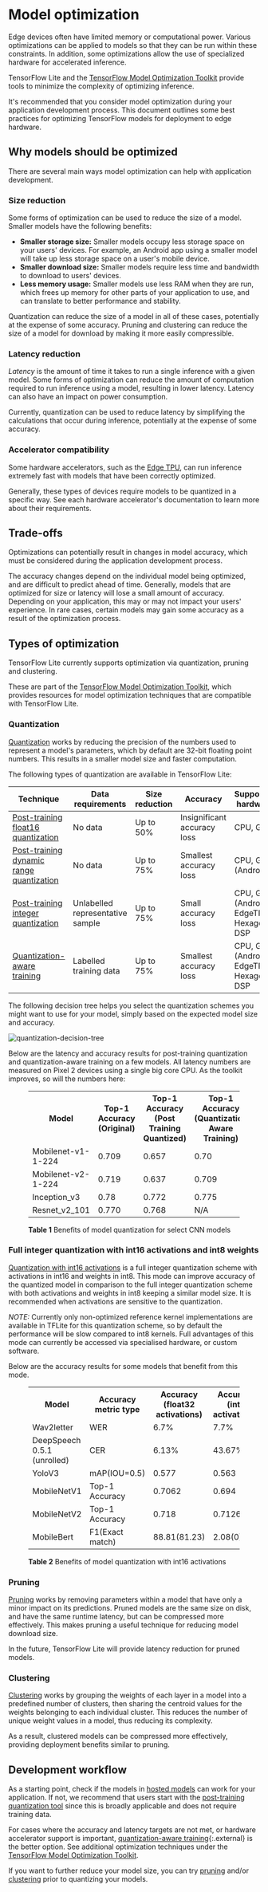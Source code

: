 # Model optimization

Edge devices often have limited memory or computational power. Various
optimizations can be applied to models so that they can be run within these
constraints. In addition, some optimizations allow the use of specialized
hardware for accelerated inference.

TensorFlow Lite and the
[TensorFlow Model Optimization Toolkit](https://www.tensorflow.org/model_optimization)
provide tools to minimize the complexity of optimizing inference.

It's recommended that you consider model optimization during your application
development process. This document outlines some best practices for optimizing
TensorFlow models for deployment to edge hardware.

## Why models should be optimized

There are several main ways model optimization can help with application
development.

### Size reduction

Some forms of optimization can be used to reduce the size of a model. Smaller
models have the following benefits:

-   **Smaller storage size:** Smaller models occupy less storage space on your
    users' devices. For example, an Android app using a smaller model will take
    up less storage space on a user's mobile device.
-   **Smaller download size:** Smaller models require less time and bandwidth to
    download to users' devices.
-   **Less memory usage:** Smaller models use less RAM when they are run, which
    frees up memory for other parts of your application to use, and can
    translate to better performance and stability.

Quantization can reduce the size of a model in all of these cases, potentially
at the expense of some accuracy. Pruning and clustering can reduce the size of a
model for download by making it more easily compressible.

### Latency reduction

*Latency* is the amount of time it takes to run a single inference with a given
model. Some forms of optimization can reduce the amount of computation required
to run inference using a model, resulting in lower latency. Latency can also
have an impact on power consumption.

Currently, quantization can be used to reduce latency by simplifying the
calculations that occur during inference, potentially at the expense of some
accuracy.

### Accelerator compatibility

Some hardware accelerators, such as the
[Edge TPU](https://cloud.google.com/edge-tpu/), can run inference extremely fast
with models that have been correctly optimized.

Generally, these types of devices require models to be quantized in a specific
way. See each hardware accelerator's documentation to learn more about their
requirements.

## Trade-offs

Optimizations can potentially result in changes in model accuracy, which must be
considered during the application development process.

The accuracy changes depend on the individual model being optimized, and are
difficult to predict ahead of time. Generally, models that are optimized for
size or latency will lose a small amount of accuracy. Depending on your
application, this may or may not impact your users' experience. In rare cases,
certain models may gain some accuracy as a result of the optimization process.

## Types of optimization

TensorFlow Lite currently supports optimization via quantization, pruning and
clustering.

These are part of the
[TensorFlow Model Optimization Toolkit](https://www.tensorflow.org/model_optimization),
which provides resources for model optimization techniques that are compatible
with TensorFlow Lite.

### Quantization

[Quantization](https://www.tensorflow.org/model_optimization/guide/quantization/post_training)
works by reducing the precision of the numbers used to represent a model's
parameters, which by default are 32-bit floating point numbers. This results in
a smaller model size and faster computation.

The following types of quantization are available in TensorFlow Lite:

Technique                                                                                               | Data requirements                | Size reduction | Accuracy                    | Supported hardware
------------------------------------------------------------------------------------------------------- | -------------------------------- | -------------- | --------------------------- | ------------------
[Post-training float16 quantization](post_training_float16_quant.ipynb)                                 | No data                          | Up to 50%      | Insignificant accuracy loss | CPU, GPU
[Post-training dynamic range quantization](post_training_quant.ipynb)                                   | No data                          | Up to 75%      | Smallest accuracy loss               | CPU, GPU (Android)
[Post-training integer quantization](post_training_integer_quant.ipynb)                                 | Unlabelled representative sample | Up to 75%      | Small accuracy loss       | CPU, GPU (Android), EdgeTPU, Hexagon DSP
[Quantization-aware training](http://www.tensorflow.org/model_optimization/guide/quantization/training) | Labelled training data           | Up to 75%      | Smallest accuracy loss      | CPU, GPU (Android), EdgeTPU, Hexagon DSP

The following decision tree helps you select the quantization schemes you might
want to use for your model, simply based on the expected model size and
accuracy.

![quantization-decision-tree](images/quantization_decision_tree.png)

Below are the latency and accuracy results for post-training quantization and
quantization-aware training on a few models. All latency numbers are measured on
Pixel 2 devices using a single big core CPU. As the toolkit improves, so will
the numbers here:

<figure>
  <table>
    <tr>
      <th>Model</th>
      <th>Top-1 Accuracy (Original) </th>
      <th>Top-1 Accuracy (Post Training Quantized) </th>
      <th>Top-1 Accuracy (Quantization Aware Training) </th>
      <th>Latency (Original) (ms) </th>
      <th>Latency (Post Training Quantized) (ms) </th>
      <th>Latency (Quantization Aware Training) (ms) </th>
      <th> Size (Original) (MB)</th>
      <th> Size (Optimized) (MB)</th>
    </tr> <tr><td>Mobilenet-v1-1-224</td><td>0.709</td><td>0.657</td><td>0.70</td>
      <td>124</td><td>112</td><td>64</td><td>16.9</td><td>4.3</td></tr>
    <tr><td>Mobilenet-v2-1-224</td><td>0.719</td><td>0.637</td><td>0.709</td>
      <td>89</td><td>98</td><td>54</td><td>14</td><td>3.6</td></tr>
   <tr><td>Inception_v3</td><td>0.78</td><td>0.772</td><td>0.775</td>
      <td>1130</td><td>845</td><td>543</td><td>95.7</td><td>23.9</td></tr>
   <tr><td>Resnet_v2_101</td><td>0.770</td><td>0.768</td><td>N/A</td>
      <td>3973</td><td>2868</td><td>N/A</td><td>178.3</td><td>44.9</td></tr>
 </table>
  <figcaption>
    <b>Table 1</b> Benefits of model quantization for select CNN models
  </figcaption>
</figure>

### Full integer quantization with int16 activations and int8 weights

[Quantization with int16 activations](https://www.tensorflow.org/model_optimization/guide/quantization/post_training)
is a full integer quantization scheme with activations in int16 and weights in
int8. This mode can improve accuracy of the quantized model in comparison to the
full integer quantization scheme with both activations and weights in int8
keeping a similar model size. It is recommended when activations are sensitive
to the quantization.

<i>NOTE:</i> Currently only non-optimized reference kernel implementations are
available in TFLite for this quantization scheme, so by default the performance
will be slow compared to int8 kernels. Full advantages of this mode can
currently be accessed via specialised hardware, or custom software.

Below are the accuracy results for some models that benefit from this mode.
<figure>
  <table>
    <tr>
      <th>Model</th>
      <th>Accuracy metric type </th>
      <th>Accuracy (float32 activations) </th>
      <th>Accuracy (int8 activations) </th>
      <th>Accuracy (int16 activations) </th>
    </tr> <tr><td>Wav2letter</td><td>WER</td><td>6.7%</td><td>7.7%</td>
      <td>7.2%</td></tr>
    <tr><td>DeepSpeech 0.5.1 (unrolled)</td><td>CER</td><td>6.13%</td><td>43.67%</td>
      <td>6.52%</td></tr>
    <tr><td>YoloV3</td><td>mAP(IOU=0.5)</td><td>0.577</td><td>0.563</td>
      <td>0.574</td></tr>
    <tr><td>MobileNetV1</td><td>Top-1 Accuracy</td><td>0.7062</td><td>0.694</td>
      <td>0.6936</td></tr>
    <tr><td>MobileNetV2</td><td>Top-1 Accuracy</td><td>0.718</td><td>0.7126</td>
      <td>0.7137</td></tr>
    <tr><td>MobileBert</td><td>F1(Exact match)</td><td>88.81(81.23)</td><td>2.08(0)</td>
      <td>88.73(81.15)</td></tr>
 </table>
  <figcaption>
    <b>Table 2</b> Benefits of model quantization with int16 activations
  </figcaption>
</figure>

### Pruning

[Pruning](https://www.tensorflow.org/model_optimization/guide/pruning) works by
removing parameters within a model that have only a minor impact on its
predictions. Pruned models are the same size on disk, and have the same runtime
latency, but can be compressed more effectively. This makes pruning a useful
technique for reducing model download size.

In the future, TensorFlow Lite will provide latency reduction for pruned models.

### Clustering

[Clustering](https://www.tensorflow.org/model_optimization/guide/clustering)
works by grouping the weights of each layer in a model into a predefined number
of clusters, then sharing the centroid values for the weights belonging to each
individual cluster. This reduces the number of unique weight values in a model,
thus reducing its complexity.

As a result, clustered models can be compressed more effectively, providing
deployment benefits similar to pruning.

## Development workflow

As a starting point, check if the models in
[hosted models](../guide/hosted_models.md) can work for your application. If
not, we recommend that users start with the
[post-training quantization tool](post_training_quantization.md) since this is
broadly applicable and does not require training data.

For cases where the accuracy and latency targets are not met, or hardware
accelerator support is important,
[quantization-aware training](https://www.tensorflow.org/model_optimization/guide/quantization/training){:.external}
is the better option. See additional optimization techniques under the
[TensorFlow Model Optimization Toolkit](https://www.tensorflow.org/model_optimization).

If you want to further reduce your model size, you can try [pruning](#pruning)
and/or [clustering](#clustering) prior to quantizing your models.
